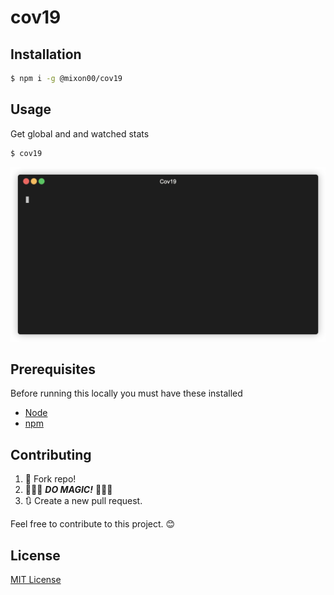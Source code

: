 # cov19

## Installation

```sh
$ npm i -g @mixon00/cov19
```

## Usage

Get global and and watched stats

```sh
$ cov19
```
<p align="center">
 <img src="https://github.com/mixon00/cov19-cli/blob/master/docs/render1592273488790.gif">
</p>

## Prerequisites

Before running this locally you must have these installed

- [Node](https://nodejs.org/)
- [npm](https://www.npmjs.com/)

## Contributing

1. 🍴 Fork repo!
2. 🌈🌈🌈 **_DO MAGIC!_** 🌈🌈🌈
3. 🔃 Create a new pull request.

Feel free to contribute to this project. 😊

## License

[MIT License](https://github.com/mixon00/cov19-cli/blob/master/LICENSE)

